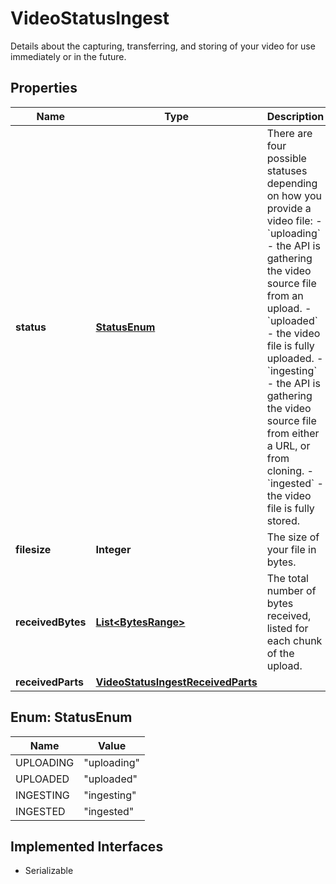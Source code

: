 

# VideoStatusIngest

Details about the capturing, transferring, and storing of your video for use immediately or in the future.
## Properties

Name | Type | Description | Notes
------------ | ------------- | ------------- | -------------
**status** | [**StatusEnum**](#StatusEnum) | There are four possible statuses depending on how you provide a video file: - &#x60;uploading&#x60; - the API is gathering the video source file from an upload. - &#x60;uploaded&#x60; - the video file is fully uploaded. - &#x60;ingesting&#x60; - the API is gathering the video source file from either a URL, or from cloning. - &#x60;ingested&#x60; - the video file is fully stored.  |  [optional]
**filesize** | **Integer** | The size of your file in bytes. |  [optional]
**receivedBytes** | [**List&lt;BytesRange&gt;**](BytesRange.md) | The total number of bytes received, listed for each chunk of the upload. |  [optional]
**receivedParts** | [**VideoStatusIngestReceivedParts**](VideoStatusIngestReceivedParts.md) |  |  [optional]



## Enum: StatusEnum

Name | Value
---- | -----
UPLOADING | &quot;uploading&quot;
UPLOADED | &quot;uploaded&quot;
INGESTING | &quot;ingesting&quot;
INGESTED | &quot;ingested&quot;


## Implemented Interfaces

* Serializable


